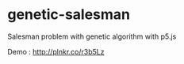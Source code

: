 # genetic-salesman
Salesman problem with genetic algorithm with p5.js

Demo : http://plnkr.co/r3b5Lz
